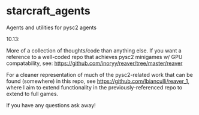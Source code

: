 # starcraft_agents
Agents and utilities for pysc2 agents

10.13:

More of a collection of thoughts/code than anything else. If you want a reference to a well-coded repo that achieves pysc2 minigames w/ GPU compatability, see: https://github.com/inoryy/reaver/tree/master/reaver

For a cleaner representation of much of the pysc2-related work that can be found (somewhere) in this repo, see https://github.com/lbianculli/reaver_1, where I aim to extend functionality in the previously-referenced repo to extend to full games.

If you have any questions ask away!
